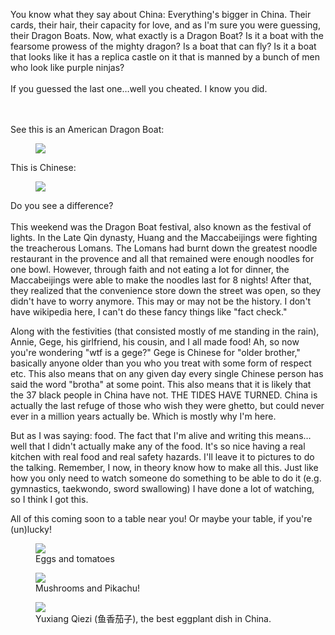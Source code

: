 <!-- layout: post
categories: 
- travel
- china
title: Recipes Are For the Weak
date: 2011-06-06
-->
You know what they say about China&#58; Everything's bigger in China.  Their cards, their hair, their capacity for love, and as I'm sure you were guessing, their Dragon Boats.  Now, what exactly is a Dragon Boat?  Is it a boat with the fearsome prowess of the mighty dragon? Is a boat that can fly?  Is it a boat that looks like it has a replica castle on it that is manned by a bunch of men who look like purple ninjas?
<br/><br/>
If you guessed the last one…well you cheated. I know you did. 
<!-- more -->
<br/><br/>
See this is an American Dragon Boat:

<figure>
	<img src="/images/dragonboat-american.jpg" />
</figure>

This is Chinese:

<figure>
	<img src="/images/dragonboat-china.jpg" />
</figure>

Do you see a difference? 
<br/><br/>
This weekend was the Dragon Boat festival, also known as the festival of lights.  In the Late Qin dynasty, Huang and the Maccabeijings were fighting the treacherous Lomans.  The Lomans had burnt down the greatest noodle restaurant in the provence and all that remained were enough noodles for one bowl.  However, through faith and not eating a lot for dinner, the Maccabeijings were able to make the noodles last for  8 nights!  After that, they realized that the convenience store down the street was open, so they didn't have to worry anymore.  This may or may not be the history.  I don't have wikipedia here, I can't do these fancy things like "fact check."

Along with the festivities (that consisted mostly of me standing in the rain), Annie, Gege, his girlfriend, his cousin, and I all made food!  Ah, so now you're wondering "wtf is a gege?"  Gege is Chinese for "older brother," basically anyone older than you who you treat with some form of respect etc.  This also means that on any given day every single Chinese person has said the word "brotha" at some point.  This also means that it is likely that the 37 black people in China have not.  THE TIDES HAVE TURNED.  China is actually the last refuge of those who wish they were ghetto, but could never ever in a million years actually be.  Which is mostly why I'm here.

But as I was saying: food.  The fact that I'm alive and writing this means…well that I didn't actually make any of the food.  It's so nice having a real kitchen with real food and real safety hazards.   I'll leave it to pictures to do the talking.  Remember, I now, in theory know how to make all this.  Just like how you only need to watch someone do something to be able to do it (e.g. gymnastics, taekwondo, sword swallowing) I have done a lot of watching, so I think I got this.  

All of this coming soon to a table near you!  Or maybe your table, if you're (un)lucky!

<figure>
	<img src="/images/eggs-and-tomatoes.jpg"/>
	<figcaption>
		Eggs and tomatoes
	</figcaption>
</figure>

<figure>
	<img src="/images/mushrooms.jpg"/>
	<figcaption>
		Mushrooms and Pikachu!
	</figcaption>
</figure>

<figure>
	<img src="/images/yuxiang-qiezi.jpg"/>
	<figcaption>
		Yuxiang Qiezi (鱼香茄子), the best eggplant dish in China.
	</figcaption>
</figure>